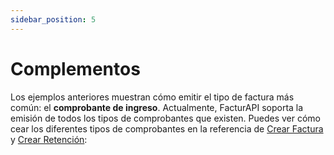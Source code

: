 ```yaml
---
sidebar_position: 5
---
```


# Complementos

Los ejemplos anteriores muestran cómo emitir el tipo de factura más común: el **comprobante de ingreso**. Actualmente, FacturAPI soporta la emisión de todos los tipos de comprobantes que existen. Puedes ver cómo cear los diferentes tipos de comprobantes en la referencia de [Crear Factura](/api#operation/createInvoice) y [Crear Retención](/api#operation/createRetention):
